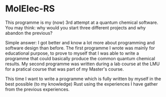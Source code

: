# MolElec-RS

This programme is my (now) 3rd attempt at a quantum chemical software. You may think: why would you start three different projects 
and why abandon the previous? 

Simple answer: I got better and know a lot more about programming and software design than before. 
The first programme I wrote was mainly for educational purpose, to prove to myself that I was able to write a programme 
that could basically produce the common quantum chemical results. 
My second programme was written during a lab course at the LMU for a pratical course that was part of my 
Master's course. 

This time I want to write a programme which is fully written by myself in the best possible (to my knowledge) Rust
using the experiences I have gather from the previous experiences. 

